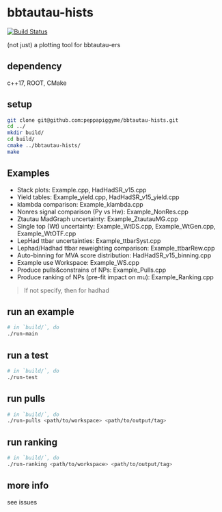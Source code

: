 # bbtautau-hists

[![Build Status](https://travis-ci.com/peppapiggyme/bbtautau-hists.svg?branch=master)](https://travis-ci.com/peppapiggyme/bbtautau-hists)

(not just) a plotting tool for bbtautau-ers

## dependency
c++17, ROOT, CMake

## setup
```bash
git clone git@github.com:peppapiggyme/bbtautau-hists.git
cd ../
mkdir build/
cd build/
cmake ../bbtautau-hists/
make
```

## Examples
- Stack plots: Example.cpp, HadHadSR_v15.cpp
- Yield tables: Example_yield.cpp, HadHadSR_v15_yield.cpp
- klambda comparison: Example_klambda.cpp
- Nonres signal comparison (Py vs Hw): Example_NonRes.cpp
- Ztautau MadGraph uncertainty: Example_ZtautauMG.cpp
- Single top (Wt) uncertainty: Example_WtDS.cpp, Example_WtGen.cpp, Example_WtOTF.cpp
- LepHad ttbar uncertainties: Example_ttbarSyst.cpp
- Lephad/Hadhad ttbar reweighting comparison: Example_ttbarRew.cpp
- Auto-binning for MVA score distribution: HadHadSR_v15_binning.cpp
- Example use Workspace: Example_WS.cpp
- Produce pulls&constrains of NPs: Example_Pulls.cpp
- Produce ranking of NPs (pre-fit impact on mu): Example_Ranking.cpp

> If not specify, then for hadhad

## run an example
```bash
# in `build/`, do
./run-main
```

## run a test
```bash
# in `build/`, do
./run-test
```

## run pulls
```bash
# in `build/`, do
./run-pulls <path/to/workspace> <path/to/output/tag>
```

## run ranking
```bash
# in `build/`, do
./run-ranking <path/to/workspace> <path/to/output/tag>
```

## more info
see issues
